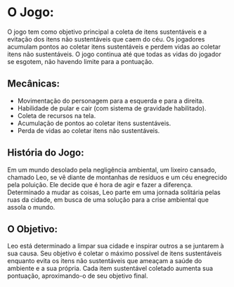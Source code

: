 # O Jogo:

O jogo tem como objetivo principal a coleta de itens sustentáveis
e a evitação dos itens não sustentáveis que caem do céu.
Os jogadores acumulam pontos ao coletar itens sustentáveis
e perdem vidas ao coletar itens não sustentáveis. O jogo continua até que todas as vidas do jogador
se esgotem, não havendo limite para a pontuação.

## Mecânicas:

- Movimentação do personagem para a esquerda e para a direita.
- Habilidade de pular e cair (com sistema de gravidade habilitado).
- Coleta de recursos na tela.
- Acumulação de pontos ao coletar itens sustentáveis.
- Perda de vidas ao coletar itens não sustentáveis.

## História do Jogo:

Em um mundo desolado pela negligência ambiental, um lixeiro cansado, chamado Leo,
se vê diante de montanhas de resíduos e um céu enegrecido pela poluição.
Ele decide que é hora de agir e fazer a diferença.
Determinado a mudar as coisas, Leo parte em uma jornada solitária pelas ruas da cidade,
em busca de uma solução para a crise ambiental que assola o mundo.

## O Objetivo:

Leo está determinado a limpar sua cidade e inspirar outros a se juntarem à sua causa.
Seu objetivo é coletar o máximo possível de itens sustentáveis enquanto evita os itens não sustentáveis
que ameaçam a saúde do ambiente e a sua própria. Cada item sustentável coletado aumenta sua pontuação,
aproximando-o de seu objetivo final.
